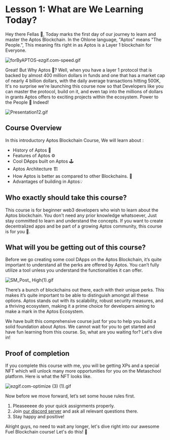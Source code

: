 # Lesson 1: What are We Learning Today?

Hey there Fellas 👋, Today marks the first day of our journey to learn and master the Aptos Blockchain. In the Ohlone language, "Aptos" means "The People.”, This meaning fits right in as Aptos is a Layer 1 blockchain for Everyone.

![forByAPTOS-ezgif.com-speed.gif](https://github.com/0xmetaschool/Learning-Projects/blob/main/Aptos%20C1%20Introduction%20to%20Aptos/1.%20Course%20Introduction/What%20are%20we%20learning%20today%20Assets/image%201.gif?raw=tre)

Great! But Why Aptos 🤔?  Well, when you have a layer 1 protocol that is backed by almost 400 million dollars in funds and one that has a market cap of nearly 4 billion dollars, with the daily average transactions hitting 500K,  It's no surprise we're launching this course now so that Developers like you can master the protocol, build on it, and even tap into the millions of dollars in grants Aptos offers to exciting projects within the ecosystem. Power to the People 💪 Indeed!

![Presentation12.gif](https://github.com/0xmetaschool/Learning-Projects/blob/main/Aptos%20C1%20Introduction%20to%20Aptos/1.%20Course%20Introduction/What%20are%20we%20learning%20today%20Assets/image%202.gif?raw=true)

## **Course Overview**

In this introductory Aptos Blockchain Course, We will learn about :

- History of Aptos 📖
- Features of Aptos ⚙️
- Cool DApps built on Aptos 🕹️
- Aptos Architecture 🏗️
- How Aptos is better as compared to other Blockchains. 💪
- Advantages of building in Aptos💡

## **Who exactly should take this course?**

This course is for beginner web3 developers who wish to learn about the Aptos blockchain. You don't need any prior knowledge whatsoever, Just stay committed to learn and understand the concepts. If you want to create decentralized apps and be part of a growing Aptos community, this course is for you 🫵.

## **What will you be getting out of this course?**

Before we go creating some cool DApps on the Aptos Blockchain, it’s quite important to understand all the perks are offered by Aptos. You can’t fully utilize a tool unless you understand the functionalities it can offer. 

![SM_Post_ High(1).gif](https://github.com/0xmetaschool/Learning-Projects/blob/main/Aptos%20C1%20Introduction%20to%20Aptos/1.%20Course%20Introduction/What%20are%20we%20learning%20today%20Assets/image%203.gif?raw=true)

There’s a bunch of blockchains out there, each with their unique perks. This makes it’s quite important to be able to distinguish amongst all these options. Aptos stands out with its scalability, robust security measures, and a thriving ecosystem, making it a prime choice for developers aiming to make a mark in the Aptos Ecosystem.

We have built this comprehensive course just for you to help you build a solid foundation about Aptos. We cannot wait for you to get started and have fun learning from this course. So, what are you waiting for? Let's dive in!

## **Proof of completion**

If you complete this course with me, you will be getting XPs and a special NFT which will unlock many more opportunities for you on the Metaschool platform. Here is what the NFT looks like.

![ezgif.com-optimize (3) (1).gif](https://github.com/0xmetaschool/Learning-Projects/blob/main/Aptos%20C1%20Introduction%20to%20Aptos/1.%20Course%20Introduction/What%20are%20we%20learning%20today%20Assets/image%204.gif?raw=true)

Now before we move forward, let’s set some house rules first.

1. Pleaseeeee do your quick assignments properly. 
2. Join [our discord server](https://discord.gg/vbVMUwXWgc) and ask all relevant questions there.
3. Stay happy and positive!

Alright guys, no need to wait any longer, let's dive right into our awesome Fuel Blockchain course! Let's do this! 🙌